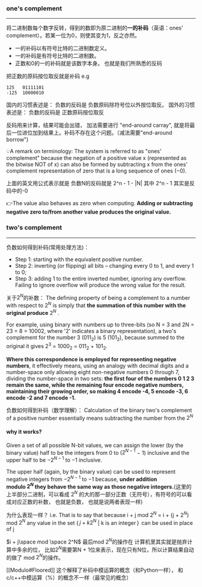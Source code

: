 ### one's complement
---
将二进制数每个数字反转，得到的数即为原二进制的**一的补码**（英语：ones' complement）。若某一位为0，则使其变为1，反之亦然。
-   一的补码以有符号比特的二进制数定义。
-   一的补码是有符号比特的二进制数。
-   正数和0的一的补码就是该数字本身。
也就是我们所熟悉的反码

把正数的原码按位取反就是补码 e.g
```
125   01111101
-125  10000010
```

国内的习惯表述是： 负数的反码是 负数原码除符号位以外按位取反。
国外的习惯表述是： 负数的反码是 正数原码按位取反

反码用来计算，结果可能会出错， 加法需要进行 "end-around carray", 就是将最后一位进位加到结果上。补码不存在这个问题。（减法需要"end-around borrow")

💡A remark on terminology: The system is referred to as "ones' complement" because the negation of a positive value x (represented as the bitwise NOT of x) can also be formed by subtracting x from the ones' complement representation of zero that is a long sequence of ones (−0).

上面的英文用公式表示就是 负数N的反码就是   2^n - 1 - |N|  其中 2^n - 1 其实是反码中的-0

👉The value also behaves as zero when computing. **Adding or subtracting negative zero to/from another value produces the original value.**


### two's complement
---
负数如何得到补码(常用处理方法)：
- Step 1: starting with the equivalent positive number.
- Step 2: inverting (or flipping) all bits – changing every 0 to 1, and every 1 to 0;
- Step 3: adding 1 to the entire inverted number, ignoring any overflow. Failing to ignore overflow will produce the wrong value for the result.

关于$2^N$的补数：
The defining property of being a complement to a number with respect to $2^N$ is simply that **the summation of this number with the original produce** $2^N$ .

For example, using binary with numbers up to three-bits (so N = 3 and 2N = 23 = 8 = 10002, where '2' indicates a binary representation), a two's complement for the number 3 ($011_{2}$) is 5 ($101_{2}$), because summed to the original it gives $2^3$ = $1000_2$ = $011_2$ + $101_2$.

**Where this correspondence is employed for representing negative numbers**, it effectively means, using an analogy with decimal digits and a number-space only allowing eight non-negative numbers 0 through 7, dividing the number-space in two sets: **the first four of the numbers 0 1 2 3 remain the same, while the remaining four encode negative numbers, maintaining their growing order, so making 4 encode -4, 5 encode -3, 6 encode -2 and 7 encode -1.**

负数如何得到补码（数学理解）：
Calculation of the binary two's complement of a positive number essentially means subtracting the number from the $2^N$ 

#### why it works?

Given a set of all possible N-bit values, we can assign the lower (by the binary value) half to be the integers from 0 to ($2^{N-1}$ − 1) inclusive and the upper half to be $−2^{N − 1}$ to −1 inclusive. 

The upper half (again, by the binary value) can be used to represent negative integers from $−2^{N − 1}$ to $−1$ because, **under addition modulo $2^N$ they behave the same way as those negative integers.**(这里的上半部分二进制，可以看成 $2^N$ 的大的那一部分正数（无符号），有符号的可以看成对应正数的补数， 也就是负数， 也就是说两者表现一样)

为什么表现一样？ i.e.
That is to say that because i + j mod $2^N$ = i + (j + $2^N$) mod $2^N$ any value in the set { $j + k 2^N$ | k is an integer }  can be used in place of j

$i + j\space mod \space 2^N$ 最后mod $2^N$的操作在 计算机里其实就是抛弃计算中多余的位， 比如$2^N$需要第N + 1位来表示，现在只有N位，所以计算结果自动的做了 mod $2^N$的操作。 

[[Modulo#Floored]] 这个解释了补码中模运算的概念（和Python一样）， 和c/c++中模运算（%）的概念不一样（最常见的概念）



